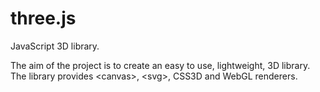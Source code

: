 # three.js
JavaScript 3D library.


The aim of the project is to create an easy to use, lightweight, 3D library. The library provides &lt;canvas&gt;, &lt;svg&gt;, CSS3D and WebGL renderers.
